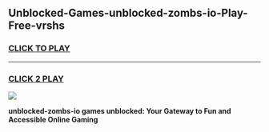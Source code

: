 
## Unblocked-Games-unblocked-zombs-io-Play-Free-vrshs
<h3>
<a href="https://premium76.site?title=unblocked-zombs-io&ref=12A">CLICK TO PLAY</a></h3>
<hr>

<h3>
<a href="https://premium76.site?title=unblocked-zombs-io&ref=12A">CLICK 2 PLAY</a>
  
</h3>

<a href="https://premium76.site?title=unblocked-zombs-io&ref=12A"><img src="https://clearcache.store/games.png"></a>


**unblocked-zombs-io games unblocked: Your Gateway to Fun and Accessible Online Gaming**
